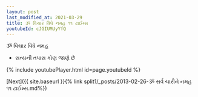 ```yaml
---
layout: post
last_modified_at: 2021-03-29
title: ૐ વિચાર વિધે નમહ ૧૧ ટાઈમ્સ
youtubeId: cJGIUMUyYfQ
---
```

 
 
 ૐ વિચાર વિધે નમહ  
 
 -  સત્યની તપાસ કોણ જાણે છે 
 
  
 
  
 
 
 
 
 
 


{% include youtubePlayer.html id=page.youtubeId %}
 
[Next]({{ site.baseurl }}{% link  split1/_posts/2013-02-26-ૐ સર્વ ચારીને નમહ ૧૧ ટાઈમ્સ.md%})
 
